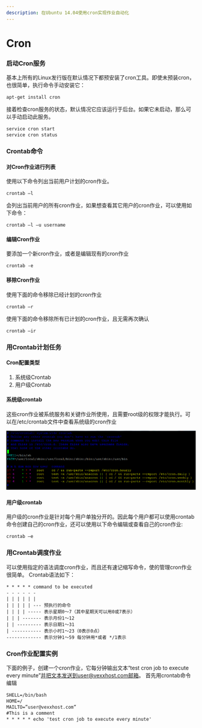 ```yaml
---
description: 在Ubuntu 14.04使用cron实现作业自动化
---
```


# Cron

### 启动Cron服务 <a id="&#x4E00;&#x542F;&#x52A8;cron&#x670D;&#x52A1;"></a>

基本上所有的Linux发行版在默认情况下都预安装了cron工具。即使未预装cron，也很简单，执行命令手动安装它：

```text
apt-get install cron
```

接着检查cron服务的状态，默认情况它应该运行于后台。如果它未启动，那么可以手动启动此服务。

```text
service cron start
service cron status
```

### Crontab命令 <a id="&#x4E09;crontab&#x547D;&#x4EE4;&#x7684;&#x7528;&#x6CD5;"></a>

#### 对Cron作业进行列表 <a id="1&#x5BF9;cron&#x4F5C;&#x4E1A;&#x8FDB;&#x884C;&#x5217;&#x8868;"></a>

使用以下命令列出当前用户计划的cron作业。

```text
crontab –l
```

会列出当前用户的所有cron作业，如果想查看其它用户的cron作业，可以使用如下命令：

```text
crontab –l –u username
```

#### 编辑Cron作业 <a id="2&#x7F16;&#x8F91;cron&#x4F5C;&#x4E1A;"></a>

要添加一个新cron作业，或者是编辑现有的cron作业

```text
crontab -e
```

#### 移除Cron作业 <a id="3&#x79FB;&#x9664;cron&#x4F5C;&#x4E1A;"></a>

使用下面的命令移除已经计划的cron作业

```text
crontab –r
```

使用下面的命令移除所有已计划的cron作业，且无需再次确认

```text
crontab –ir
```

### 用Crontab计划任务 <a id="&#x56DB;&#x7528;crontab&#x8BA1;&#x5212;&#x4EFB;&#x52A1;"></a>

#### Cron配置类型 <a id="1cron&#x914D;&#x7F6E;&#x7C7B;&#x578B;"></a>

1. 系统级Crontab
2. 用户级Crontab

#### 系统级crontab

这些cron作业被系统服务和关键作业所使用，且需要root级的权限才能执行。可以在/etc/crontab文件中查看系统级的cron作业

![](../.gitbook/assets/image%20%282%29.png)

#### 用户级crontab

用户级的cron作业是针对每个用户单独分开的。因此每个用户都可以使用crontab命令创建自己的cron作业，还可以使用以下命令编辑或查看自己的cron作业:

```text
crontab –e
```

### 用Crontab调度作业 

可以使用指定的语法调度cron作业，而且还有速记缩写命令，使的管理cron作业很简单。 Crontab语法如下：

```text
* * * * * command to be executed
- - - - - -
| | | | | |
| | | | | --- 预执行的命令
| | | | ----- 表示星期0～7（其中星期天可以用0或7表示）
| | | ------- 表示月份1～12
| | --------- 表示日期1～31
| ----------- 表示小时1～23（0表示0点）
------------- 表示分钟1～59 每分钟用*或者 */1表示
```

### Cron作业配置实例 <a id="&#x516D;&#x65B0;cron&#x4F5C;&#x4E1A;&#x914D;&#x7F6E;&#x5B9E;&#x4F8B;"></a>

下面的例子，创建一个cron作业，它每分钟输出文本“test cron job to execute every minute”并把文本发送到user@vexxhost.com邮箱。 首先用crontab命令编辑

```text
SHELL=/bin/bash
HOME=/
MAILTO=”user@vexxhost.com”
#This is a comment
* * * * * echo 'test cron job to execute every minute'
```





